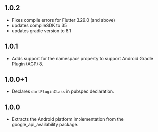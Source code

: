 ## 1.0.2

* Fixes compile errors for Flutter 3.29.0 (and above)
* updates compileSDK to 35
* updates gradle version to 8.1

## 1.0.1

* Adds support for the namespace property to support Android Gradle Plugin (AGP) 8.

## 1.0.0+1

* Declares `dartPluginClass` in pubspec declaration.

## 1.0.0

* Extracts the Android platform implementation from the google_api_availability package.

